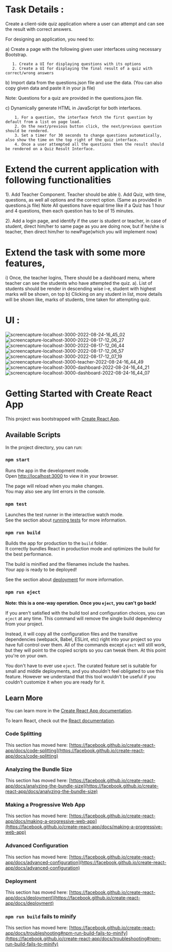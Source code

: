 # Task Details : 
Create a client-side quiz application where a user can attempt and can see the result with correct answers.

For designing an application, you need to:

a)    Create a page with the following given user interfaces using necessary Bootstrap.

       1. Create a UI for displaying questions with its options
       2. Create a UI for displaying the final result of a quiz with correct/wrong answers
b)    Import data from the questions.json file and use the data. (You can also copy given data and paste it in your js file) 

Note: Questions for a quiz are provided in the questions.json file.

c)     Dynamically generate HTML in JavaScript for both interfaces.

        1. For a question, the interface fetch the first question by default from a list on page load.
        2. On the next/previous button click, the next/previous question should be rendered.
        3. Set a timer for 30 seconds to change questions automatically, also show the time on the top right of the quiz interface.
        4. Once a user attempted all the questions then the result should be rendered on a Quiz Result Interface.
        
# Extend the current application with following functionalities

1). Add Teacher Component. Teacher should be able 
     i). Add Quiz, with time, questions, as well all options 
         and the correct option.
         (Same as provided in questions.js file)
     Note All questions have equal time like if a Quiz has 1 hour
     and 4 questions, then each question has to be of 15 minutes.  
    
2). Add a login page, and identify if the user is student or 
    teacher, in case of student, direct him/her to same page as you
    are doing now, but if he/she is teacher, then direct him/her
    to newPage(which you will implement now)
    
# Extend the task with some more features,

i) Once, the teacher logins, There should be a dashboard menu,
   where teacher can see the students who have attempted the
   quiz.
    a). List of students should be render in descending wise
        i-e, student with highest marks will be shown, on top
    b) Clicking  on any student in list, more details will be
       shown like, marks of students, time taken for attempting
       quiz.

# UI :
![screencapture-localhost-3000-2022-08-24-16_45_02](https://user-images.githubusercontent.com/107143531/186410537-ad37c06b-0a9b-4a3b-b9fc-54ab626ba559.png)
![screencapture-localhost-3000-2022-08-17-12_06_27](https://user-images.githubusercontent.com/107143531/185057380-eb0d4ef9-4f34-41b1-9668-3a29c2194005.png)
![screencapture-localhost-3000-2022-08-17-12_06_44](https://user-images.githubusercontent.com/107143531/185057398-d6d596d0-cdca-4776-b6b8-1e784e7b44a4.png)
![screencapture-localhost-3000-2022-08-17-12_06_57](https://user-images.githubusercontent.com/107143531/185057405-1472d6cd-b277-44c9-8bd9-2f4f92e3c124.png)
![screencapture-localhost-3000-2022-08-17-12_07_19](https://user-images.githubusercontent.com/107143531/185057416-6fac0aff-daa6-4184-9ba0-d336172d9c78.png)
![screencapture-localhost-3000-teacher-2022-08-24-16_44_49](https://user-images.githubusercontent.com/107143531/186410573-6e2879d3-8dcb-44e0-a078-1c4d74c960eb.png)
![screencapture-localhost-3000-dashboard-2022-08-24-16_44_21](https://user-images.githubusercontent.com/107143531/186410598-4388eae4-af47-4d05-a726-f07d960db90a.png)
![screencapture-localhost-3000-dashboard-2022-08-24-16_44_07](https://user-images.githubusercontent.com/107143531/186410625-58378f89-70ef-48f3-b5b1-9cdbd2e2be75.png)

# Getting Started with Create React App

This project was bootstrapped with [Create React App](https://github.com/facebook/create-react-app).

## Available Scripts

In the project directory, you can run:

### `npm start`

Runs the app in the development mode.\
Open [http://localhost:3000](http://localhost:3000) to view it in your browser.

The page will reload when you make changes.\
You may also see any lint errors in the console.

### `npm test`

Launches the test runner in the interactive watch mode.\
See the section about [running tests](https://facebook.github.io/create-react-app/docs/running-tests) for more information.

### `npm run build`

Builds the app for production to the `build` folder.\
It correctly bundles React in production mode and optimizes the build for the best performance.

The build is minified and the filenames include the hashes.\
Your app is ready to be deployed!

See the section about [deployment](https://facebook.github.io/create-react-app/docs/deployment) for more information.

### `npm run eject`

**Note: this is a one-way operation. Once you `eject`, you can't go back!**

If you aren't satisfied with the build tool and configuration choices, you can `eject` at any time. This command will remove the single build dependency from your project.

Instead, it will copy all the configuration files and the transitive dependencies (webpack, Babel, ESLint, etc) right into your project so you have full control over them. All of the commands except `eject` will still work, but they will point to the copied scripts so you can tweak them. At this point you're on your own.

You don't have to ever use `eject`. The curated feature set is suitable for small and middle deployments, and you shouldn't feel obligated to use this feature. However we understand that this tool wouldn't be useful if you couldn't customize it when you are ready for it.

## Learn More

You can learn more in the [Create React App documentation](https://facebook.github.io/create-react-app/docs/getting-started).

To learn React, check out the [React documentation](https://reactjs.org/).

### Code Splitting

This section has moved here: [https://facebook.github.io/create-react-app/docs/code-splitting](https://facebook.github.io/create-react-app/docs/code-splitting)

### Analyzing the Bundle Size

This section has moved here: [https://facebook.github.io/create-react-app/docs/analyzing-the-bundle-size](https://facebook.github.io/create-react-app/docs/analyzing-the-bundle-size)

### Making a Progressive Web App

This section has moved here: [https://facebook.github.io/create-react-app/docs/making-a-progressive-web-app](https://facebook.github.io/create-react-app/docs/making-a-progressive-web-app)

### Advanced Configuration

This section has moved here: [https://facebook.github.io/create-react-app/docs/advanced-configuration](https://facebook.github.io/create-react-app/docs/advanced-configuration)

### Deployment

This section has moved here: [https://facebook.github.io/create-react-app/docs/deployment](https://facebook.github.io/create-react-app/docs/deployment)

### `npm run build` fails to minify

This section has moved here: [https://facebook.github.io/create-react-app/docs/troubleshooting#npm-run-build-fails-to-minify](https://facebook.github.io/create-react-app/docs/troubleshooting#npm-run-build-fails-to-minify)
